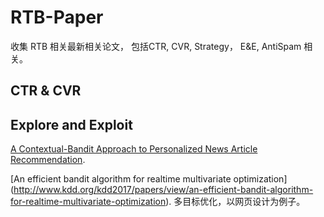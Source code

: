 # RTB-Paper
收集 RTB 相关最新相关论文， 包括CTR, CVR, Strategy， E&E, AntiSpam 相关。

## CTR & CVR

## Explore and Exploit
[A Contextual-Bandit Approach to Personalized News Article Recommendation](https://pdfs.semanticscholar.org/02d1/105bec3877ed8cd2d28f76b67ae8ba3f2331.pdf).

[An efficient bandit algorithm for realtime multivariate optimization]
(http://www.kdd.org/kdd2017/papers/view/an-efficient-bandit-algorithm-for-realtime-multivariate-optimization).
多目标优化，以网页设计为例子。
